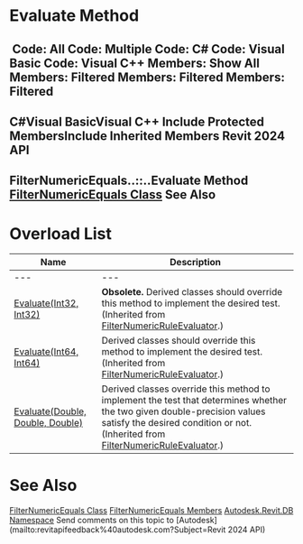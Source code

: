 # Evaluate Method

﻿
 Code: All Code: Multiple Code: C# Code: Visual Basic Code: Visual C++  Members: Show All Members: Filtered Members: Filtered Members: Filtered   
---  
C#Visual BasicVisual C++
Include Protected MembersInclude Inherited Members
Revit 2024 API  
---  
FilterNumericEquals..::..Evaluate Method   
[FilterNumericEquals Class](13cab7f3-d15d-adfd-ff43-c69a4863a636.md "FilterNumericEquals Class") See Also  
---  
# Overload List
| Name | Description |
| --- | --- |
| --- | --- | --- |
| [Evaluate(Int32, Int32)](65a997f9-7472-acf2-3983-f92e5e833a2b.md "Evaluate Method \(Int32, Int32\)") | **Obsolete.** Derived classes should override this method to implement the desired test.  (Inherited from [FilterNumericRuleEvaluator](1f1a96bb-5f00-1a24-8c03-6984c88672b9.md "FilterNumericRuleEvaluator Class").) |
| [Evaluate(Int64, Int64)](97c35e52-48cd-2581-aff3-c13556ea1af2.md "Evaluate Method \(Int64, Int64\)") | Derived classes should override this method to implement the desired test.  (Inherited from [FilterNumericRuleEvaluator](1f1a96bb-5f00-1a24-8c03-6984c88672b9.md "FilterNumericRuleEvaluator Class").) |
| [Evaluate(Double, Double, Double)](4779f820-cb81-33f2-5dbf-91f257e76b3a.md "Evaluate Method \(Double, Double, Double\)") | Derived classes override this method to implement the test that determines whether the two given double-precision values satisfy the desired condition or not.  (Inherited from [FilterNumericRuleEvaluator](1f1a96bb-5f00-1a24-8c03-6984c88672b9.md "FilterNumericRuleEvaluator Class").) |

# See Also
[FilterNumericEquals Class](13cab7f3-d15d-adfd-ff43-c69a4863a636.md "FilterNumericEquals Class")
[FilterNumericEquals Members](5c3599f3-c5d1-dfc6-62c4-66ad1fcbd590.md "FilterNumericEquals Members")
[Autodesk.Revit.DB Namespace](87546ba7-461b-c646-cbb1-2cb8f5bff8b2.md "Autodesk.Revit.DB Namespace")
Send comments on this topic to [Autodesk](mailto:revitapifeedback%40autodesk.com?Subject=Revit 2024 API)